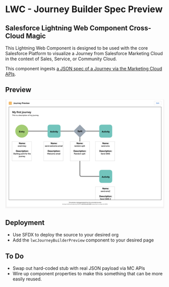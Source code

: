 # LWC - Journey Builder Spec Preview
## Salesforce Lightning Web Component Cross-Cloud Magic

This Lightning Web Component is designed to be used with the core Salesforce Platform to visualize a Journey from Salesforce Marketing Cloud in the context of Sales, Service, or Community Cloud. 

This component ingests [a JSON spec of a Journey via the Marketing Cloud APIs](https://developer.salesforce.com/docs/atlas.en-us.noversion.mc-apis.meta/mc-apis/reference.htm).

## Preview
![](preview.png)

## Deployment
* Use SFDX to deploy the source to your desired org
* Add the `lwcJourneyBuilderPreview` component to your desired page

## To Do
* Swap out hard-coded stub with real JSON payload via MC APIs
* Wire up component properties to make this something that can be more easily reused.